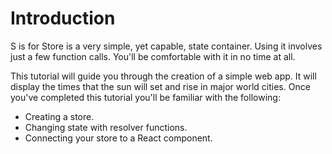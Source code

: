 # Introduction

S is for Store is a very simple, yet capable, state container.  Using it involves just a few function calls.  You'll be comfortable with it in no time at all.

This tutorial will guide you through the creation of a simple web app.  It will display the times that the sun will set and rise in major world cities.  Once you've completed this tutorial you'll be familiar with the following:

- Creating a store.
- Changing state with resolver functions.
- Connecting your store to a React component.
